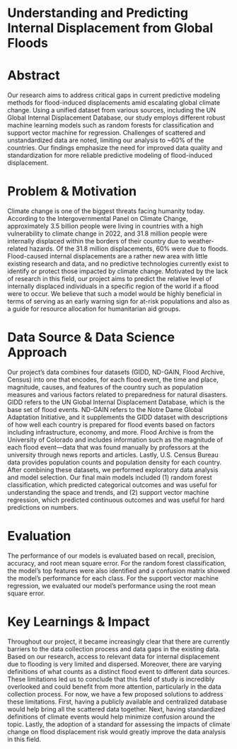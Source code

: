 # Understanding and Predicting Internal Displacement from Global Floods

# Abstract

Our research aims to address critical gaps in current predictive modeling methods for flood-induced displacements amid escalating global climate change. Using a unified dataset from various sources, including the UN Global Internal Displacement Database, our study employs different robust machine learning models such as random forests for classification and support vector machine for regression. Challenges of scattered and unstandardized data are noted, limiting our analysis to ~60% of the countries. Our findings emphasize the need for improved data quality and standardization for more reliable predictive modeling of flood-induced displacement.

# Problem & Motivation
Climate change is one of the biggest threats facing humanity today. According to the Intergovernmental Panel on Climate Change, approximately 3.5 billion people were living in countries with a high vulnerability to climate change in 2022, and 31.8 million people were internally displaced within the borders of their country due to weather-related hazards. Of the 31.8 million displacements, 60% were due to floods. Flood-caused internal displacements are a rather new area with little existing research and data, and no predictive technologies currently exist to identify or protect those impacted by climate change. Motivated by the lack of research in this field, our project aims to predict the relative level of internally displaced individuals in a specific region of the world if a flood were to occur. We believe that such a model would be highly beneficial in terms of serving as an early warning sign for at-risk populations and also as a guide for resource allocation for humanitarian aid groups. 

# Data Source & Data Science Approach
Our project’s data combines four datasets (GIDD, ND-GAIN, Flood Archive, Census) into one that encodes, for each flood event, the time and place, magnitude, causes, and features of the country such as population measures and various factors related to preparedness for natural disasters. GIDD refers to the UN Global Internal Displacement Database, which is the base set of flood events. ND-GAIN refers to the Notre Dame Global Adaptation Initiative, and it supplements the GIDD dataset with descriptions of how well each country is prepared for flood events based on factors including infrastructure, economy, and more. Flood Archive is from the University of Colorado and includes information such as the magnitude of each flood event—data that was found manually by professors at the university through news reports and articles. Lastly, U.S. Census Bureau data provides population counts and population density for each country.
After combining these datasets, we performed exploratory data analysis and model selection. Our final main models included (1) random forest classification, which predicted categorical outcomes and was useful for understanding the space and trends, and (2) support vector machine regression, which predicted continuous outcomes and was useful for hard predictions on numbers. 

# Evaluation
The performance of our models is evaluated based on recall, precision, accuracy, and root mean square error. For the random forest classification, the model’s top features were also identified and a confusion matrix showed the model’s performance for each class. For the support vector machine regression, we evaluated our model’s performance using the root mean square error.

# Key Learnings & Impact
Throughout our project, it became increasingly clear that there are currently barriers to the data collection process and data gaps in the existing data. Based on our research, access to relevant data for internal displacement due to flooding is very limited and dispersed. Moreover, there are varying definitions of what counts as a distinct flood event to different data sources. These limitations led us to conclude that this field of study is incredibly overlooked and could benefit from more attention, particularly in the data collection process.
For now, we have a few proposed solutions to address these limitations. First, having a publicly available and centralized database would help bring all the scattered data together. Next, having standardized definitions of climate events would help minimize confusion around the topic. Lastly, the adoption of a standard for assessing the impacts of climate change on flood displacement risk would greatly improve the data analysis in this field.
